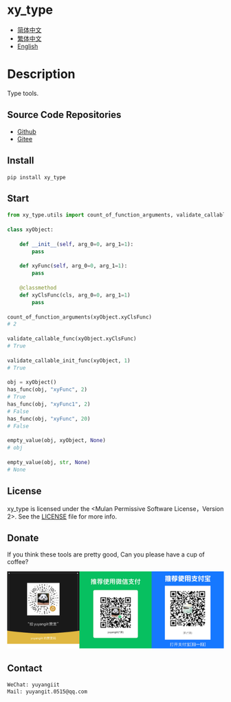 <!--
 * @Author: yuyanget yuyangit.0515@qq.com
 * @Date: 2024-10-18 12:34:50
 * @LastEditors: yuyanget yuyangit.0515@qq.com
 * @LastEditTime: 2024-10-24 10:13:54
 * @FilePath: /xy_type/readme/README_en.md
 * @Description: 这是默认设置,请设置`customMade`, 打开koroFileHeader查看配置 进行设置: https://github.com/OBKoro1/koro1FileHeader/wiki/%E9%85%8D%E7%BD%AE
-->
# xy_type

- [简体中文](README_zh_CN.md)
- [繁体中文](README_zh_TW.md)
- [English](README_en.md)

# Description
Type tools.

## Source Code Repositories

- <a href="https://github.com/xy-base/xy_type.git" target="_blank">Github</a>  
- <a href="https://gitee.com/xy-base/xy_type.git" target="_blank">Gitee</a>


## Install

```
pip install xy_type
```

## Start

```python
from xy_type.utils import count_of_function_arguments, validate_callable_func, validate_callable_init_func, has_func, empty_value

class xyObject:

    def __init__(self, arg_0=0, arg_1=1):
        pass

    def xyFunc(self, arg_0=0, arg_1=1):
        pass

    @classmethod
    def xyClsFunc(cls, arg_0=0, arg_1=1)
        pass

count_of_function_arguments(xyObject.xyClsFunc)
# 2

validate_callable_func(xyObject.xyClsFunc)
# True

validate_callable_init_func(xyObject, 1)
# True

obj = xyObject()
has_func(obj, "xyFunc", 2)
# True
has_func(obj, "xyFunc1", 2)
# False
has_func(obj, "xyFunc", 20)
# False

empty_value(obj, xyObject, None)
# obj

empty_value(obj, str, None)
# None

```

## License
xy_type is licensed under the <Mulan Permissive Software License，Version 2>. See the [LICENSE](../LICENSE) file for more info.


## Donate

If you think these tools are pretty good, Can you please have a cup of coffee?  

![Pay-Total](./Pay-Total.png)


## Contact

```
WeChat: yuyangiit
Mail: yuyangit.0515@qq.com
```